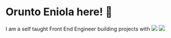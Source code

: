 # Orunto Eniola here! 👋
I am a self taught Front End Engineer building projects with 
<img src="https://img.shields.io/badge/React-20232A?style=for-the-badge&logo=react&logoColor=61DAFB"> 
<img src="https://img.shields.io/badge/Material%20UI-007FFF?style=for-the-badge&logo=mui&logoColor=white">

##
